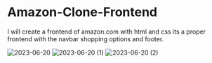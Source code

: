 # Amazon-Clone-Frontend
I will create a frontend of amazon.com with html and css its a proper frontend with the navbar shopping options and footer.

![2023-06-20](https://github.com/jkbells/Amazon-Clone-Frontend/assets/73393333/2277c269-9316-4041-8609-2900c0d5c042)
![2023-06-20 (1)](https://github.com/jkbells/Amazon-Clone-Frontend/assets/73393333/a1134471-2573-47ae-b6c7-2384658d5680)
![2023-06-20 (2)](https://github.com/jkbells/Amazon-Clone-Frontend/assets/73393333/9dc237c6-66d1-45c6-a47b-7d567e3d66e7)
